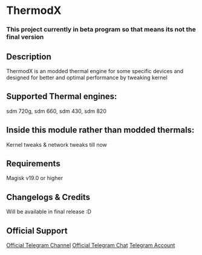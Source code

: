 # ThermodX
### This project currently in beta program so that means its not the final version

## Description
ThermodX is an modded thermal engine for some specific devices 
and designed for better and optimal performance by tweaking kernel

## Supported Thermal engines:
sdm 720g,
sdm 660,
sdm 430,
sdm 820

## Inside this module rather than modded thermals:
Kernel tweaks & network tweaks till now

## Requirements
 Magisk v19.0 or higher

## Changelogs & Credits

 Will be available in final release :D

## Official Support
 <a href="https://t.me/ThermodX">Official Telegram Channel</a>
 <a href="https://t.me/Thermxocg">Official Telegram Chat</a>
 <a href="https://t.me/imUsif12">Telegram Account</a>
